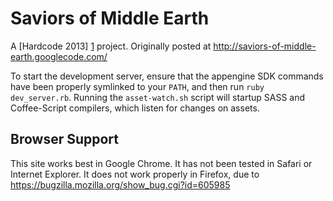 Saviors of Middle Earth
=======================

A [Hardcode 2013] [1] project. Originally posted at http://saviors-of-middle-earth.googlecode.com/

To start the development server, ensure that the appengine SDK commands have been properly symlinked to your `PATH`, and then run `ruby dev_server.rb`. Running the `asset-watch.sh` script will startup SASS and Coffee-Script compilers, which listen for changes on assets.

Browser Support
-------------------
This site works best in Google Chrome. It has not been tested in Safari or Internet Explorer. It does not work properly in Firefox, due to https://bugzilla.mozilla.org/show_bug.cgi?id=605985



[1]: http://code.google.com/p/hardcode/		"Hardcode 2013"